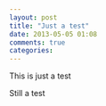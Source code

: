 ```yaml
---
layout: post
title: "Just a test"
date: 2013-05-05 01:08
comments: true
categories:
---
```


This is just a test

<!-- more -->

Still a test